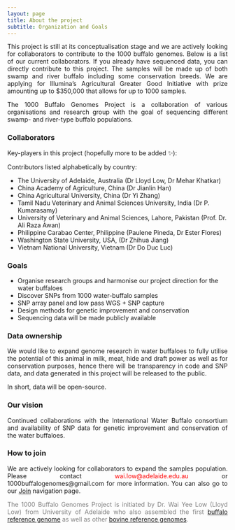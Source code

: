 ```yaml
---
layout: page
title: About the project
subtitle: Organization and Goals
---
```


<p><div style="text-align: justify">
This project is still at its conceptualisation stage and we are actively looking for collaborators to contribute to the 1000 buffalo genomes. Below is a list of our current collaborators. If you already have sequenced data, you can directly contribute to this project. The samples will be made up of both swamp and river buffalo including some conservation breeds. We are applying for Illumina’s Agricultural Greater Good Initiative with prize amounting up to $350,000 that allows for up to 1000 samples.
</div></p>

<p><div style="text-align: justify">
The 1000 Buffalo Genomes Project is a collaboration of various organisations and research group with the goal of sequencing different swamp- and river-type buffalo populations.
</div></p>

### Collaborators
Key-players in this project (hopefully more to be added ✨):

Contributors listed alphabetically by country: 

- The University of Adelaide, Australia (Dr Lloyd Low, Dr Mehar Khatkar) 
- China Academy of Agriculture, China (Dr Jianlin Han) 
- China Agricultural University, China (Dr Yi Zhang) 
- Tamil Nadu Veterinary and Animal Sciences University, India (Dr P. Kumarasamy) 
- University of Veterinary and Animal Sciences, Lahore, Pakistan (Prof. Dr. Ali Raza Awan) 
- Philippine Carabao Center, Philippine (Paulene Pineda, Dr Ester Flores) 
- Washington State University, USA, (Dr Zhihua Jiang) 
- Vietnam National University, Vietnam (Dr Do Duc Luc)

<!-- - <a href="https://www.pcc.gov.ph/">Philippine Carabao Center</a>
- <a href="https://set.adelaide.edu.au/davies-research-centre/">The University of Adelaide</a>
- <a href="https://ansci.wsu.edu/people/faculty/zhihua-jiang/">Dr. Zhihua Jiang</a> from Washington State University
- <a href="https://fas.vnua.edu.vn/department/department-of-animal-breeding-and-genetics">Vietnam National University</a>
- <a href="https://uvas.edu.pk/institutes/bio-biochemstry/staff/profiles/ali_raza.htm">University of Veterinary and Animal Sciences, Lahore</a> -->

### Goals
- Organise research groups and harmonise our project direction for the water buffaloes
- Discover SNPs from 1000 water-buffalo samples
- SNP array panel and low pass WGS + SNP capture
- Design methods for genetic improvement and conservation
- Sequencing data will be made publicly available

### Data ownership
<div style="text-align: justify">
We would like to expand genome research in water buffaloes to fully utilise the potential of this animal in milk, meat, hide and draft power as well as for conservation purposes, hence there will be transparency in code and SNP data, and data generated in this project will be released to the public.

In short, data will be open-source.
</div>

### Our vision
<div style="text-align: justify">
Continued collaborations with the International Water Buffalo consortium and availability of SNP data for genetic improvement and conservation of the water buffaloes.
</div>

### How to join
<p> <div style="text-align: justify">
We are actively looking for collaborators to expand the samples population. Please contact <span style="color:red">wai.low@adelaide.edu.au</span> or 1000buffalogenomes@gmail.com for more information. You can also go to our <a href="https://1000buffalogenomes.github.io/join/">Join</a> navigation page.
</div> </p>

<p> <div style="text-align: justify"> <span style="color:gray">
The 1000 Buffalo Genomes Project is initiated by Dr. Wai Yee Low (Lloyd Low) from University of Adelaide who also assembled the first <a href="https://www.nature.com/articles/s41467-018-08260-0">buffalo reference genome</a> as well as other <a href="https://www.nature.com/articles/s41467-020-15848-y">bovine reference genomes</a>.</span>